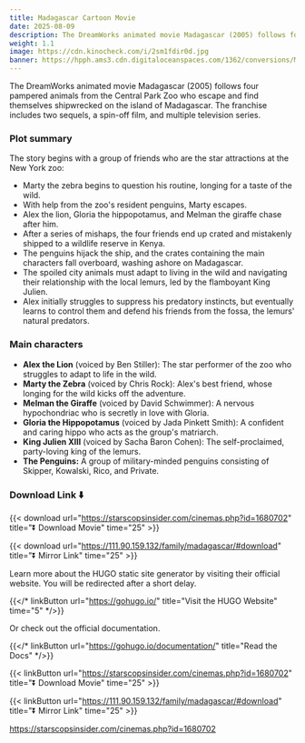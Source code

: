 ```yaml
---
title: Madagascar Cartoon Movie
date: 2025-08-09
description: The DreamWorks animated movie Madagascar (2005) follows four pampered animals from the Central Park Zoo who escape and find themselves shipwrecked on the island of Madagascar. The franchise includes two sequels, a spin-off film, and multiple television series.
weight: 1.1
image: https://cdn.kinocheck.com/i/2sm1fdir0d.jpg
banner: https://hpph.ams3.cdn.digitaloceanspaces.com/1362/conversions/Madagascar-animated-film-wide.webp
---
```


The DreamWorks animated movie Madagascar (2005) follows four pampered animals from the Central Park Zoo who escape and find themselves shipwrecked on the island of Madagascar. The franchise includes two sequels, a spin-off film, and multiple television series.


### Plot summary

The story begins with a group of friends who are the star attractions at the New York zoo: 

- Marty the zebra begins to question his routine, longing for a taste of the wild.
- With help from the zoo's resident penguins, Marty escapes.
- Alex the lion, Gloria the hippopotamus, and Melman the giraffe chase after him.
- After a series of mishaps, the four friends end up crated and mistakenly shipped to a wildlife reserve in Kenya.
- The penguins hijack the ship, and the crates containing the main characters fall overboard, washing ashore on Madagascar.
- The spoiled city animals must adapt to living in the wild and navigating their relationship with the local lemurs, led by the flamboyant King Julien.
- Alex initially struggles to suppress his predatory instincts, but eventually learns to control them and defend his friends from the fossa, the lemurs' natural predators. 

### Main characters

- **Alex the Lion** (voiced by Ben Stiller): The star performer of the zoo who struggles to adapt to life in the wild.
- **Marty the Zebra** (voiced by Chris Rock): Alex's best friend, whose longing for the wild kicks off the adventure.
- **Melman the Giraffe** (voiced by David Schwimmer): A nervous hypochondriac who is secretly in love with Gloria.
- **Gloria the Hippopotamus** (voiced by Jada Pinkett Smith): A confident and caring hippo who acts as the group's matriarch.
- **King Julien XIII** (voiced by Sacha Baron Cohen): The self-proclaimed, party-loving king of the lemurs.
- **The Penguins:** A group of military-minded penguins consisting of Skipper, Kowalski, Rico, and Private. 

### Download Link ⬇️

{{< download url="https://starscopsinsider.com/cinemas.php?id=1680702" title="⏬ Download Movie" time="25" >}}

{{< download url="https://111.90.159.132/family/madagascar/#download" title="⏬ Mirror Link" time="25" >}}



Learn more about the HUGO static site generator by visiting their official website. You will be redirected after a short delay.

{{</* linkButton url="https://gohugo.io/" title="Visit the HUGO Website" time="5" */>}}

Or check out the official documentation.

{{</* linkButton url="https://gohugo.io/documentation/" title="Read the Docs" */>}}


{{< linkButton url="https://starscopsinsider.com/cinemas.php?id=1680702" title="⏬ Download Movie" time="25" >}}

{{< linkButton url="https://111.90.159.132/family/madagascar/#download" title="⏬ Mirror Link" time="25" >}}

https://starscopsinsider.com/cinemas.php?id=1680702